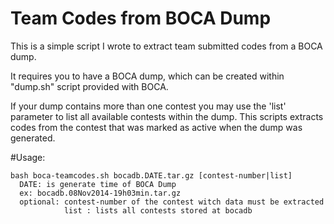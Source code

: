# Team Codes from BOCA Dump

This is a simple script I wrote to extract team submitted codes from a BOCA
dump.

It requires you to have a BOCA dump, which can be created within "dump.sh"
script provided with BOCA.

If your dump contains more than one contest you may use the 'list' parameter
to list all available contests within the dump. This scripts extracts codes
from the contest that was marked as active when the dump was generated.

#Usage:
```
bash boca-teamcodes.sh bocadb.DATE.tar.gz [contest-number|list]
  DATE: is generate time of BOCA Dump
  ex: bocadb.08Nov2014-19h03min.tar.gz
  optional: contest-number of the contest witch data must be extracted
            list : lists all contests stored at bocadb
```

